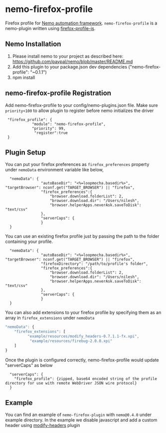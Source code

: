 # nemo-firefox-profile


Firefox profile for [Nemo automation framework][2]. `nemo-firefox-profile` is a nemo-plugin written using [firefox-profile-js][1].

## Nemo Installation

1. Please install nemo to your project as described here: https://github.com/paypal/nemo/blob/master/README.md
2. Add this plugin to your package.json dev dependencies ("nemo-firefox-profile": "~0.1.1")
3. npm install

## nemo-firefox-profile Registration

Add nemo-firefox-profile to your config/nemo-plugins.json file. Make sure `priority<100` to allow plugin to register
before nemo initializes the driver
```
 "firefox_profile": {
            "module": "nemo-firefox-profile",
            "priority": 99,
             "register":true
 }
```

## Plugin Setup
You can put your firefox preferences as `firefox_preferences` property under `nemoData` environment variable like below,

```
  "nemoData": {
                "autoBaseDir": "<%=loopmocha.basedir%>", "targetBrowser": nconf.get("TARGET_BROWSER") || "firefox",
                "firefox_preferences":{
                    "browser.download.folderList": 2,
                    "browser.download.dir": "/Users/nilesh",
                    "browser.helperApps.neverAsk.saveToDisk": "text/csv"
                },
                "serverCaps": {
                }
  }
```

You can use an existing firefox profile just by passing the path to the folder containing your profile.

```
  "nemoData": {
                "autoBaseDir": "<%=loopmocha.basedir%>", "targetBrowser": nconf.get("TARGET_BROWSER") || "firefox",
                "firefoxDirectory": "/path/to/profile's folder",
                "firefox_preferences":{
                    "browser.download.folderList": 2,
                    "browser.download.dir": "/Users/nilesh",
                    "browser.helperApps.neverAsk.saveToDisk": "text/csv"
                },
                "serverCaps": {
                }
  }
```

You can also add extensions to your firefox profile by specifying them as an array in `firefox_extensions` under `nemoData`

```javascript
"nemoData": {
    "firefox_extensions": [
          "example/resources/modify_headers-0.7.1.1-fx.xpi",
           "example/resources/firebug-2.0.0.xpi"
    ]
}
```

Once the plugin is configured correctly, nemo-firefox-profile would update "serverCaps" as below

```
  "serverCaps": {
    "firefox_profile": {zipped, base64 encoded string of the profile directory for use with remote WebDriver JSON wire protocol}
  }
```
## Example
You can find an example of `nemo-firefox-plugin` with `nemo@0.4.0` under example directory. In the example we disable javascript and add a custom header using [modify-headers](https://addons.mozilla.org/en-Us/firefox/addon/modify-headers/) plugin

[1]:https://github.com/saadtazi/firefox-profile-js "firefox-profile-js"
[2]:https://github.com/paypal/nemo "Nemo automation framework"
